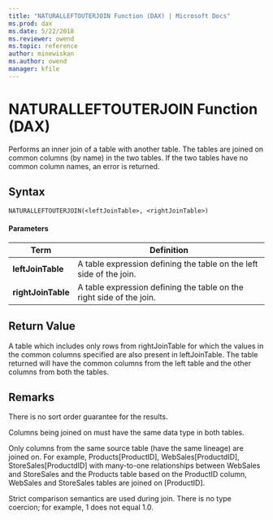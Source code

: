 ```yaml
---
title: "NATURALLEFTOUTERJOIN Function (DAX) | Microsoft Docs"
ms.prod: dax
ms.date: 5/22/2018
ms.reviewer: owend
ms.topic: reference
author: minewiskan
ms.author: owend
manager: kfile
---
```

# NATURALLEFTOUTERJOIN Function (DAX)
  
Performs an inner join of a table with another table. The tables are joined on common columns (by name) in the two tables. If the two tables have no common column names, an error is returned.  
  
## Syntax  
  
```dax
NATURALLEFTOUTERJOIN(<leftJoinTable>, <rightJoinTable>)  
```
  
#### Parameters  
  
|Term|Definition|  
|--------|--------------|  
|**leftJoinTable**|A table expression defining the table on the left side of the join.|  
|**rightJoinTable**|A table expression defining the table on the right side of the join.|  
  
## Return Value  
A table which includes only rows from rightJoinTable for which the values in the common columns specified are also present in leftJoinTable. The table returned will have the common columns from the left table and the other columns from both the tables.  
  
## Remarks  
There is no sort order guarantee for the results.  
  
Columns being joined on must have the same data type in both tables.  
  
Only columns from the same source table (have the same lineage) are joined on. For example, Products[ProductID], WebSales[ProductdID], StoreSales[ProductdID] with many-to-one relationships between WebSales and StoreSales and the Products table based on the ProductID column, WebSales and StoreSales tables are joined on [ProductID].  
  
Strict comparison semantics are used during join. There is no type coercion; for example, 1 does not equal 1.0.  
  
